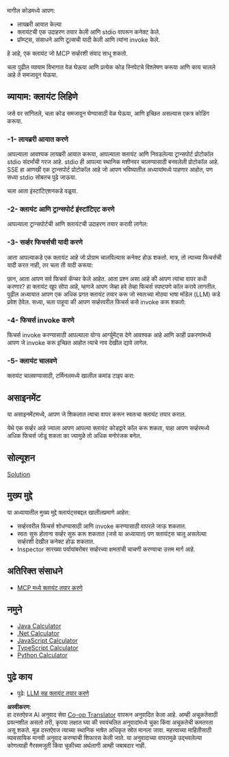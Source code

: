 <!--
CO_OP_TRANSLATOR_METADATA:
{
  "original_hash": "4cc245e2f4ea5db5e2b8c2cd1dadc4b4",
  "translation_date": "2025-07-04T16:36:41+00:00",
  "source_file": "03-GettingStarted/02-client/README.md",
  "language_code": "mr"
}
-->
मागील कोडमध्ये आपण:

- लायब्ररी आयात केल्या
- क्लायंटची एक उदाहरण तयार केली आणि stdio वापरून कनेक्ट केले.
- प्रॉम्प्ट्स, संसाधने आणि टूल्सची यादी केली आणि त्यांना invoke केले.

हे आहे, एक क्लायंट जो MCP सर्व्हरशी संवाद साधू शकतो.

चला पुढील व्यायाम विभागात वेळ घेऊया आणि प्रत्येक कोड स्निपेटचे विश्लेषण करूया आणि काय चालले आहे ते समजावून घेऊया.

## व्यायाम: क्लायंट लिहिणे

जसे वर सांगितले, चला कोड समजावून घेण्यासाठी वेळ घेऊया, आणि इच्छित असल्यास एकत्र कोडिंग करूया.

### -1- लायब्ररी आयात करणे

आपल्याला आवश्यक लायब्ररी आयात करूया, आपल्याला क्लायंट आणि निवडलेल्या ट्रान्सपोर्ट प्रोटोकॉल stdio संदर्भांची गरज आहे. stdio ही आपल्या स्थानिक मशीनवर चालण्यासाठी बनवलेली प्रोटोकॉल आहे. SSE हा आणखी एक ट्रान्सपोर्ट प्रोटोकॉल आहे जो आपण भविष्यातील अध्यायांमध्ये पाहणार आहोत, पण सध्या stdio सोबतच पुढे जाऊया.

चला आता इंस्टांटिएशनकडे वळूया.

### -2- क्लायंट आणि ट्रान्सपोर्ट इंस्टांटिएट करणे

आपल्याला ट्रान्सपोर्टची आणि क्लायंटची उदाहरण तयार करावी लागेल:

### -3- सर्व्हर फिचर्सची यादी करणे

आता आपल्याकडे एक क्लायंट आहे जो प्रोग्राम चालविल्यास कनेक्ट होऊ शकतो. मात्र, तो त्याच्या फिचर्सची यादी करत नाही, तर चला ती यादी करूया:

छान, आता आपण सर्व फिचर्स कॅप्चर केले आहेत. आता प्रश्न असा आहे की आपण त्यांचा वापर कधी करणार? हा क्लायंट खूप सोपा आहे, म्हणजे आपण जेव्हा हवे तेव्हा फिचर्स स्पष्टपणे कॉल करावे लागतील. पुढील अध्यायात आपण एक अधिक प्रगत क्लायंट तयार करू जो स्वतःच्या मोठ्या भाषा मॉडेल (LLM) कडे प्रवेश ठेवेल. सध्या, चला पाहूया की आपण सर्व्हरवरील फिचर्स कसे invoke करू शकतो:

### -4- फिचर्स invoke करणे

फिचर्स invoke करण्यासाठी आपल्याला योग्य आर्ग्युमेंट्स देणे आवश्यक आहे आणि काही प्रकरणांमध्ये आपण जे invoke करू इच्छित आहोत त्याचे नाव देखील द्यावे लागेल.

### -5- क्लायंट चालवणे

क्लायंट चालवण्यासाठी, टर्मिनलमध्ये खालील कमांड टाइप करा:

## असाइनमेंट

या असाइनमेंटमध्ये, आपण जे शिकलात त्याचा वापर करून स्वतःचा क्लायंट तयार कराल.

येथे एक सर्व्हर आहे ज्याला आपण आपल्या क्लायंट कोडद्वारे कॉल करू शकता, पाहा आपण सर्व्हरमध्ये अधिक फिचर्स जोडू शकता का ज्यामुळे तो अधिक मनोरंजक बनेल.

## सोल्यूशन

[Solution](./solution/README.md)

## मुख्य मुद्दे

या अध्यायातील मुख्य मुद्दे क्लायंट्सबद्दल खालीलप्रमाणे आहेत:

- सर्व्हरवरील फिचर्स शोधण्यासाठी आणि invoke करण्यासाठी वापरले जाऊ शकतात.
- स्वतः सुरू होताना सर्व्हर सुरू करू शकतात (जसे या अध्यायात) पण क्लायंट्स चालू असलेल्या सर्व्हरशी देखील कनेक्ट होऊ शकतात.
- Inspector सारख्या पर्यायांबरोबर सर्व्हरच्या क्षमतांची चाचणी करण्याचा उत्तम मार्ग आहे.

## अतिरिक्त संसाधने

- [MCP मध्ये क्लायंट तयार करणे](https://modelcontextprotocol.io/quickstart/client)

## नमुने

- [Java Calculator](../samples/java/calculator/README.md)
- [.Net Calculator](../../../../03-GettingStarted/samples/csharp)
- [JavaScript Calculator](../samples/javascript/README.md)
- [TypeScript Calculator](../samples/typescript/README.md)
- [Python Calculator](../../../../03-GettingStarted/samples/python)

## पुढे काय

- पुढे: [LLM सह क्लायंट तयार करणे](../03-llm-client/README.md)

**अस्वीकरण**:  
हा दस्तऐवज AI अनुवाद सेवा [Co-op Translator](https://github.com/Azure/co-op-translator) वापरून अनुवादित केला आहे. आम्ही अचूकतेसाठी प्रयत्नशील असलो तरी, कृपया लक्षात घ्या की स्वयंचलित अनुवादांमध्ये चुका किंवा अचूकतेची कमतरता असू शकते. मूळ दस्तऐवज त्याच्या स्थानिक भाषेत अधिकृत स्रोत मानला जावा. महत्त्वाच्या माहितीसाठी व्यावसायिक मानवी अनुवाद करण्याची शिफारस केली जाते. या अनुवादाच्या वापरामुळे उद्भवलेल्या कोणत्याही गैरसमजुती किंवा चुकीच्या अर्थलागी आम्ही जबाबदार नाही.